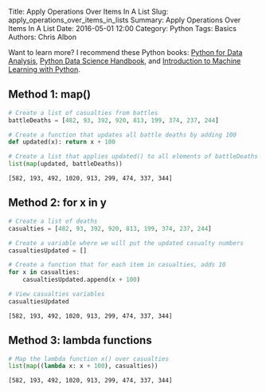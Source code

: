 Title: Apply Operations Over Items In A List
Slug: apply_operations_over_items_in_lists
Summary: Apply Operations Over Items In A List
Date: 2016-05-01 12:00
Category: Python
Tags: Basics
Authors: Chris Albon

Want to learn more? I recommend these Python books: [Python for Data Analysis](http://amzn.to/2ljV9wY), [Python Data Science Handbook](http://amzn.to/2m0mgMB), and [Introduction to Machine Learning with Python](http://amzn.to/2mjYiwK).

## Method 1: map()


```python
# Create a list of casualties from battles
battleDeaths = [482, 93, 392, 920, 813, 199, 374, 237, 244]
```


```python
# Create a function that updates all battle deaths by adding 100
def updated(x): return x + 100
```


```python
# Create a list that applies updated() to all elements of battleDeaths
list(map(updated, battleDeaths))
```




    [582, 193, 492, 1020, 913, 299, 474, 337, 344]



## Method 2: for x in y


```python
# Create a list of deaths
casualties = [482, 93, 392, 920, 813, 199, 374, 237, 244]
```


```python
# Create a variable where we will put the updated casualty numbers
casualtiesUpdated = []
```


```python
# Create a function that for each item in casualties, adds 10
for x in casualties:
    casualtiesUpdated.append(x + 100)
```


```python
# View casualties variables
casualtiesUpdated
```




    [582, 193, 492, 1020, 913, 299, 474, 337, 344]



## Method 3: lambda functions


```python
# Map the lambda function x() over casualties
list(map((lambda x: x + 100), casualties))
```




    [582, 193, 492, 1020, 913, 299, 474, 337, 344]
